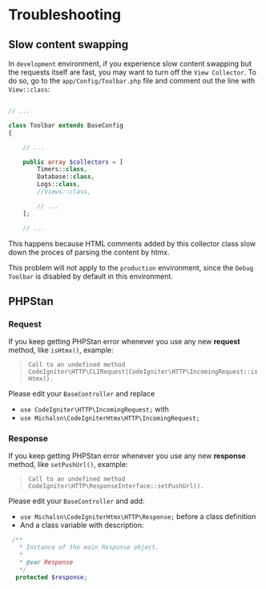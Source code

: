# Troubleshooting

## Slow content swapping

In `development` environment, if you experience slow content swapping but the requests itself are fast,
you may want to turn off the `View Collector`. To do so, go to the `app/Config/Toolbar.php` file and
comment out the line with `View::class`:

```php

// ...

class Toolbar extends BaseConfig
{

    // ...

    public array $collectors = [
        Timers::class,
        Database::class,
        Logs::class,
        //Views::class,

        // ...
    ];

    // ...

```

This happens because HTML comments added by this collector class slow down the proces of parsing the content by htmx.

This problem will not apply to the `production` environment, since the `Debug Toolbar` is disabled by default in this environment.

## PHPStan

### Request
If you keep getting PHPStan error whenever you use any new **request** method, like `isHtmx()`, example:

> ```Call to an undefined method CodeIgniter\HTTP\CLIRequest|CodeIgniter\HTTP\IncomingRequest::isHtmx().```

Please edit your `BaseController` and replace

* `use CodeIgniter\HTTP\IncomingRequest;` with
* `use Michalsn\CodeIgniterHtmx\HTTP\IncomingRequest;`

### Response

If you keep getting PHPStan error whenever you use any new **response** method, like `setPushUrl()`, example:

> ```Call to an undefined method CodeIgniter\HTTP\ResponseInterface::setPushUrl().```

Please edit your `BaseController` and add:

* `use Michalsn\CodeIgniterHtmx\HTTP\Response;` before a class definition
* And a class variable with description:

```php
 /**
   * Instance of the main Response object.
   *
   * @var Response
   */
  protected $response;
```
